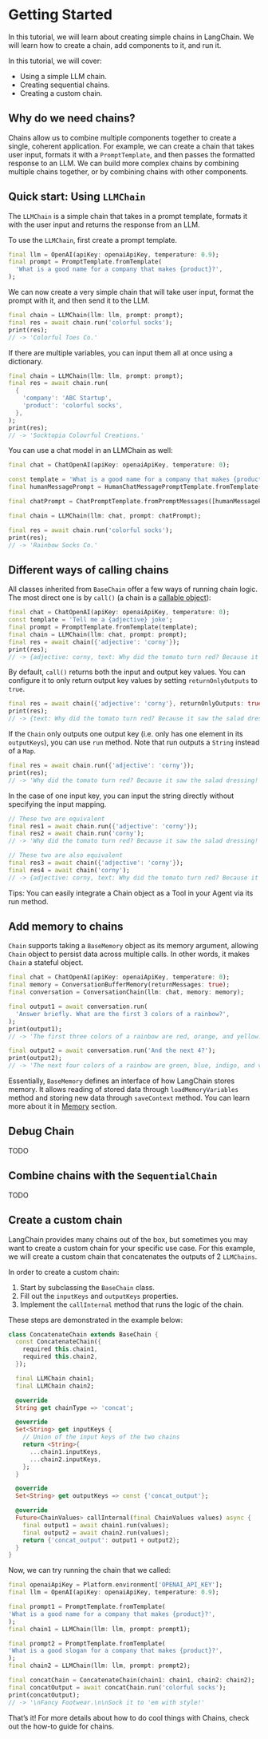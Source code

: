 # Getting Started

In this tutorial, we will learn about creating simple chains in LangChain. We will learn how to 
create a chain, add components to it, and run it.

In this tutorial, we will cover:

- Using a simple LLM chain.
- Creating sequential chains.
- Creating a custom chain.

## Why do we need chains?

Chains allow us to combine multiple components together to create a single, coherent application. 
For example, we can create a chain that takes user input, formats it with a `PromptTemplate`, and 
then passes the formatted response to an LLM. We can build more complex chains by combining 
multiple chains together, or by combining chains with other components.

## Quick start: Using `LLMChain`

The `LLMChain` is a simple chain that takes in a prompt template, formats it with the user input 
and returns the response from an LLM.

To use the `LLMChain`, first create a prompt template.

```dart
final llm = OpenAI(apiKey: openaiApiKey, temperature: 0.9);
final prompt = PromptTemplate.fromTemplate(
  'What is a good name for a company that makes {product}?',
);
```

We can now create a very simple chain that will take user input, format the prompt with it, and 
then send it to the LLM.

```dart
final chain = LLMChain(llm: llm, prompt: prompt);
final res = await chain.run('colorful socks');
print(res);
// -> 'Colorful Toes Co.'
```

If there are multiple variables, you can input them all at once using a dictionary.

```dart
final chain = LLMChain(llm: llm, prompt: prompt);
final res = await chain.run(
  {
    'company': 'ABC Startup',
    'product': 'colorful socks',
  },
);
print(res);
// -> 'Socktopia Colourful Creations.'
```

You can use a chat model in an LLMChain as well:

```dart
final chat = ChatOpenAI(apiKey: openaiApiKey, temperature: 0);

const template = 'What is a good name for a company that makes {product}?';
final humanMessagePrompt = HumanChatMessagePromptTemplate.fromTemplate(template);

final chatPrompt = ChatPromptTemplate.fromPromptMessages([humanMessagePrompt]);

final chain = LLMChain(llm: chat, prompt: chatPrompt);

final res = await chain.run('colorful socks');
print(res);
// -> 'Rainbow Socks Co.'
```

## Different ways of calling chains

All classes inherited from `BaseChain` offer a few ways of running chain logic. The most direct one 
is by `call()` (a chain is a [callable object](https://dart.dev/language/callable-objects)):

```dart
final chat = ChatOpenAI(apiKey: openaiApiKey, temperature: 0);
const template = 'Tell me a {adjective} joke';
final prompt = PromptTemplate.fromTemplate(template);
final chain = LLMChain(llm: chat, prompt: prompt);
final res = await chain({'adjective': 'corny'});
print(res);
// -> {adjective: corny, text: Why did the tomato turn red? Because it saw the salad dressing!}
```

By default, `call()` returns both the input and output key values. You can configure it to only 
return output key values by setting `returnOnlyOutputs` to `true`.

```dart
final res = await chain({'adjective': 'corny'}, returnOnlyOutputs: true);
print(res);
// -> {text: Why did the tomato turn red? Because it saw the salad dressing!}
```

If the `Chain` only outputs one output key (i.e. only has one element in its `outputKeys`), you can 
use `run` method. Note that run outputs a `String` instead of a `Map`.

```dart
final res = await chain.run({'adjective': 'corny'});
print(res);
// -> 'Why did the tomato turn red? Because it saw the salad dressing!'
```

In the case of one input key, you can input the string directly without specifying the input 
mapping.

```dart
// These two are equivalent
final res1 = await chain.run({'adjective': 'corny'});
final res2 = await chain.run('corny');
// -> 'Why did the tomato turn red? Because it saw the salad dressing!'

// These two are also equivalent
final res3 = await chain({'adjective': 'corny'});
final res4 = await chain('corny');
// -> {adjective: corny, text: Why did the tomato turn red? Because it saw the salad dressing!}
```

Tips: You can easily integrate a Chain object as a Tool in your Agent via its run method.

## Add memory to chains

`Chain` supports taking a `BaseMemory` object as its memory argument, allowing `Chain` object to 
persist data across multiple calls. In other words, it makes `Chain` a stateful object.

```dart
final chat = ChatOpenAI(apiKey: openaiApiKey, temperature: 0);
final memory = ConversationBufferMemory(returnMessages: true);
final conversation = ConversationChain(llm: chat, memory: memory);

final output1 = await conversation.run(
  'Answer briefly. What are the first 3 colors of a rainbow?',
);
print(output1);
// -> 'The first three colors of a rainbow are red, orange, and yellow.'

final output2 = await conversation.run('And the next 4?');
print(output2);
// -> 'The next four colors of a rainbow are green, blue, indigo, and violet.'
```

Essentially, `BaseMemory` defines an interface of how LangChain stores memory. It allows reading 
of stored data through `loadMemoryVariables` method and storing new data through `saveContext` 
method. You can learn more about it in [Memory](/modules/memory/memory.md) section.

## Debug Chain

TODO

## Combine chains with the `SequentialChain`

TODO

## Create a custom chain

LangChain provides many chains out of the box, but sometimes you may want to create a custom chain 
for your specific use case. For this example, we will create a custom chain that concatenates the 
outputs of 2 `LLMChains`.

In order to create a custom chain:

1. Start by subclassing the `BaseChain` class. 
2. Fill out the `inputKeys` and `outputKeys` properties. 
3. Implement the `callInternal` method that runs the logic of the chain.

These steps are demonstrated in the example below:

```dart
class ConcatenateChain extends BaseChain {
  const ConcatenateChain({
    required this.chain1,
    required this.chain2,
  });

  final LLMChain chain1;
  final LLMChain chain2;

  @override
  String get chainType => 'concat';

  @override
  Set<String> get inputKeys {
    // Union of the input keys of the two chains
    return <String>{
      ...chain1.inputKeys,
      ...chain2.inputKeys,
    };
  }

  @override
  Set<String> get outputKeys => const {'concat_output'};

  @override
  Future<ChainValues> callInternal(final ChainValues values) async {
    final output1 = await chain1.run(values);
    final output2 = await chain2.run(values);
    return {'concat_output': output1 + output2};
  }
}
```

Now, we can try running the chain that we called:

```dart
final openaiApiKey = Platform.environment['OPENAI_API_KEY'];
final llm = OpenAI(apiKey: openaiApiKey, temperature: 0.9);

final prompt1 = PromptTemplate.fromTemplate(
'What is a good name for a company that makes {product}?',
);
final chain1 = LLMChain(llm: llm, prompt: prompt1);

final prompt2 = PromptTemplate.fromTemplate(
'What is a good slogan for a company that makes {product}?',
);
final chain2 = LLMChain(llm: llm, prompt: prompt2);

final concatChain = ConcatenateChain(chain1: chain1, chain2: chain2);
final concatOutput = await concatChain.run('colorful socks');
print(concatOutput);
// -> '\nFancy Footwear.\n\nSock it to 'em with style!'
```

That’s it! For more details about how to do cool things with Chains, check out the how-to guide 
for chains.
